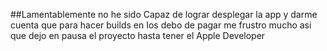 ##Lamentablemente no he sido Capaz de lograr desplegar la app y darme cuenta que para hacer builds en Ios debo de pagar me frustro mucho asi que dejo en pausa el proyecto hasta tener el Apple Developer
 
 
